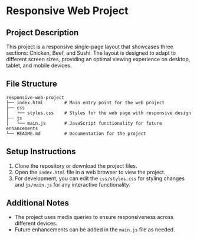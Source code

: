 # Responsive Web Project

## Project Description
This project is a responsive single-page layout that showcases three sections: Chicken, Beef, and Sushi. The layout is designed to adapt to different screen sizes, providing an optimal viewing experience on desktop, tablet, and mobile devices.

## File Structure
```
responsive-web-project
├── index.html        # Main entry point for the web project
├── css
│   └── styles.css    # Styles for the web page with responsive design
├── js
│   └── main.js       # JavaScript functionality for future enhancements
└── README.md         # Documentation for the project
```

## Setup Instructions
1. Clone the repository or download the project files.
2. Open the `index.html` file in a web browser to view the project.
3. For development, you can edit the `css/styles.css` for styling changes and `js/main.js` for any interactive functionality.

## Additional Notes
- The project uses media queries to ensure responsiveness across different devices.
- Future enhancements can be added in the `main.js` file as needed.